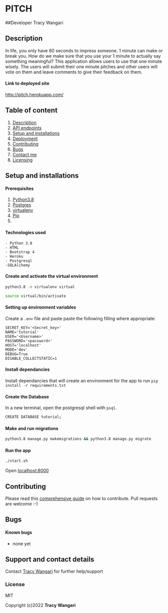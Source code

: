 # PITCH
##Developer
Tracy Wangari

## Description
In life, you only have 60 seconds to impress someone. 1 minute can make or break you. How do we make sure that you use your 1 minute to actually say something meaningful?
This application allows users to use that one minute wisely. The users will submit their one minute pitches and other users will vote on them and leave comments to give their feedback on them.
#### Link to deployed site
http://pitch.herokuapp.com/

## Table of content
1. [Description](#description)
2. [API endpoints](#endpoints)
3. [Setup and installations](#setup-and-installations)
4. [Deployment](#deployment)
5. [Contributing](#contributing)
6. [Bugs](#bugs)
7. [Contact me](#support-and-contact-details)
8. [Licensing](#license)


## Setup and installations

#### Prerequisites
1. [Python3.8](https://www.python.org/downloads/)
2. [Postgres](https://www.postgresql.org/download/)
3. [virtualenv](https://virtualenv.pypa.io/en/stable/installation/)
4. [Pip](https://pip.pypa.io/en/stable/installing/)
5. 

#### Technologies used
    - Python 3.8
    - HTML
    - Bootstrap 4
    - Heroku
    - Postgresql
    -SQLAlchemy



#### Create and activate the virtual environment
```bash
python3.8 -m virtualenv virtual
```

```bash
source virtual/bin/activate
```

#### Setting up environment variables
Create a `.env` file and paste paste the following filling where appropriate:
```
SECRET_KEY='<Secret_key>'
NAME='tutorial'
USER='<Username>'
PASSWORD='<password>'
HOST='localhost'
MODE='dev'
DEBUG=True
DISABLE_COLLECTSTATIC=1
```

#### Install dependancies
Install dependancies that will create an environment for the app to run
`pip install -r requirements.txt`

#### Create the Database
In a new terminal, open the postgresql shell with `psql`.
```bash
CREATE DATABASE tutorial;
```

#### Make and run migrations
```bash
python3.8 manage.py makemigrations && python3.8 manage.py migrate
```

#### Run the app
```bash
./start.sh
```
Open [localhost:8000](http://127.0.0.1:5000/)


## Contributing
Please read this [comprehensive guide](https://opensource.guide/how-to-contribute/) on how to contribute. Pull requests are welcome :-)

## Bugs
#### Known bugs
 - none yet


## Support and contact details
Contact [Tracy Wangari](tracyjacobs775@gmail.com) for further help/support

### License
MIT

Copyright (c)2022 **Tracy Wangari**